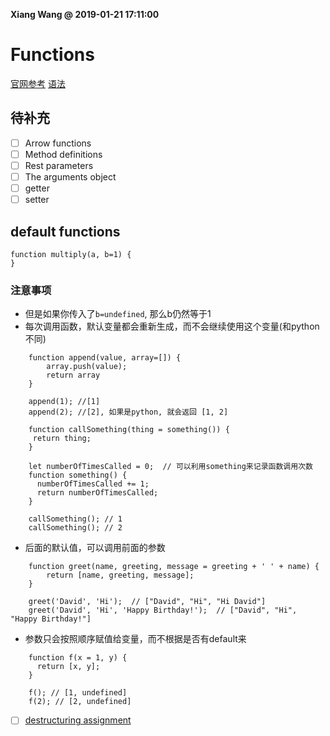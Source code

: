 **Xiang Wang @ 2019-01-21 17:11:00**

# Functions
[官网参考](https://developer.mozilla.org/en-US/docs/Web/JavaScript/Reference/Functions/Arrow_functions)
[语法](https://developer.mozilla.org/en-US/docs/Web/JavaScript/Reference/Statements/function)

## 待补充
* [ ] Arrow functions
* [ ] Method definitions
* [ ] Rest parameters
* [ ] The arguments object
* [ ] getter
* [ ] setter

## default functions
```
function multiply(a, b=1) {
}
```
### 注意事项
* 但是如果你传入了`b=undefined`, 那么b仍然等于1
* 每次调用函数，默认变量都会重新生成，而不会继续使用这个变量(和python不同)
```
    function append(value, array=[]) {
        array.push(value);
        return array
    }

    append(1); //[1]
    append(2); //[2], 如果是python, 就会返回 [1, 2]

    function callSomething(thing = something()) {
     return thing;
    }

    let numberOfTimesCalled = 0;  // 可以利用something来记录函数调用次数
    function something() {
      numberOfTimesCalled += 1;
      return numberOfTimesCalled;
    }

    callSomething(); // 1
    callSomething(); // 2
```

* 后面的默认值，可以调用前面的参数
```
    function greet(name, greeting, message = greeting + ' ' + name) {
        return [name, greeting, message];
    }

    greet('David', 'Hi');  // ["David", "Hi", "Hi David"]
    greet('David', 'Hi', 'Happy Birthday!');  // ["David", "Hi", "Happy Birthday!"]
```

* 参数只会按照顺序赋值给变量，而不根据是否有default来
```
    function f(x = 1, y) { 
      return [x, y]; 
    }

    f(); // [1, undefined]
    f(2); // [2, undefined]
```

* [ ] [destructuring assignment](https://developer.mozilla.org/en-US/docs/Web/JavaScript/Reference/Functions/Default_parameters#Destructured_parameter_with_default_value_assignment)
